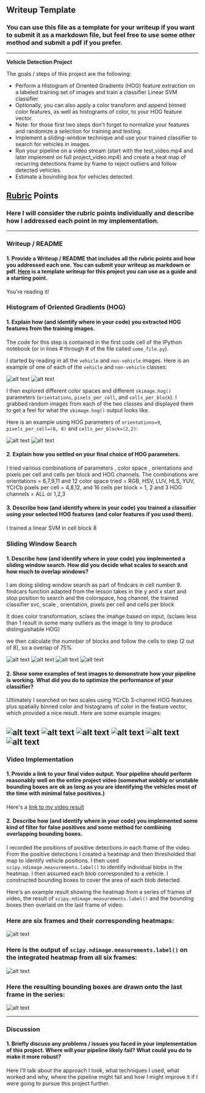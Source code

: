 ## Writeup Template
### You can use this file as a template for your writeup if you want to submit it as a markdown file, but feel free to use some other method and submit a pdf if you prefer.

---

**Vehicle Detection Project**

The goals / steps of this project are the following:

* Perform a Histogram of Oriented Gradients (HOG) feature extraction on a labeled training set of images and train a classifier Linear SVM classifier
* Optionally, you can also apply a color transform and append binned color features, as well as histograms of color, to your HOG feature vector. 
* Note: for those first two steps don't forget to normalize your features and randomize a selection for training and testing.
* Implement a sliding-window technique and use your trained classifier to search for vehicles in images.
* Run your pipeline on a video stream (start with the test_video.mp4 and later implement on full project_video.mp4) and create a heat map of recurring detections frame by frame to reject outliers and follow detected vehicles.
* Estimate a bounding box for vehicles detected.

[//]: # (Image References)
[image1]: ./project_images/sample_car_image.jpg
[image2]: ./project_images/sample_noncar_image.jpg
[image3]: ./project_images/sample_car_hog_image.jpg
[image4]: ./project_images/sample_noncar_hog_image.jpg
[image5]: ./test_images/test1.jpg
[image6]: ./project_images/test1_with_rects.jpg
[image7]: ./project_images/test1_heatmap.jpg
[image8]: ./project_images/test1_heatmap_with_threshold.jpg
[image9]: ./project_images/test1_with_bboxes.jpg
[image10]: ./project_images/test2_with_bboxes.jpg
[image11]: ./project_images/test3_with_bboxes.jpg
[image12]: ./project_images/test4_with_bboxes.jpg
[image13]: ./project_images/test5_with_bboxes.jpg
[image14]: ./project_images/test6_with_bboxes.jpg
[video1]: ./project_video_out.mp4

## [Rubric](https://review.udacity.com/#!/rubrics/513/view) Points
### Here I will consider the rubric points individually and describe how I addressed each point in my implementation.  

---
### Writeup / README

#### 1. Provide a Writeup / README that includes all the rubric points and how you addressed each one.  You can submit your writeup as markdown or pdf.  [Here](https://github.com/udacity/CarND-Vehicle-Detection/blob/master/writeup_template.md) is a template writeup for this project you can use as a guide and a starting point.  

You're reading it!

### Histogram of Oriented Gradients (HOG)

#### 1. Explain how (and identify where in your code) you extracted HOG features from the training images.

The code for this step is contained in the first code cell of the IPython notebook (or in lines # through # of the file called `some_file.py`).  

I started by reading in all the `vehicle` and `non-vehicle` images.  Here is an example of one of each of the `vehicle` and `non-vehicle` classes:

![alt text][image1]
![alt text][image2]

I then explored different color spaces and different `skimage.hog()` parameters (`orientations`, `pixels_per_cell`, and `cells_per_block`).  I grabbed random images from each of the two classes and displayed them to get a feel for what the `skimage.hog()` output looks like.

Here is an example using  HOG parameters of `orientations=9`, `pixels_per_cell=(8, 8)` and `cells_per_block=(2,2)`:


![alt text][image3]
![alt text][image4]

#### 2. Explain how you settled on your final choice of HOG parameters.

I tried various combinations of parameters , color space , orientations and pixels per cell and cells per block and HOG channels. The combinations wre 
orientations  = 6,7,9,11 and 12
color space tried = RGB, HSV, LUV, HLS, YUV, YCrCb
pixels per cell = 4,8,12, and 16
cells per block =  1, 2 and 3
HOG channels = ALL or 1,2,3


#### 3. Describe how (and identify where in your code) you trained a classifier using your selected HOG features (and color features if you used them).

I trained a linear SVM in cell block 8

### Sliding Window Search

#### 1. Describe how (and identify where in your code) you implemented a sliding window search.  How did you decide what scales to search and how much to overlap windows?

I am doing sliding window search as part of findcars in cell  number 9. findcars function adapted from the lesson takes in the y and x start and stop position to search and the colorspace, hog channel, the trained classifier svc, scale ,
orientation, pixels per cell and cells per block

It does color transformation, sclaes the imahge based on input, (sclaes less than 1 result in some many outliers as the image is tiny to produce distinguishable HOG)

we then calculate the numnber of blocks and follow the cells to step (2 out of 8), so a overlap of 75%

![alt text][image5]
![alt text][image6]
![alt text][image7]
![alt text][image8]

#### 2. Show some examples of test images to demonstrate how your pipeline is working.  What did you do to optimize the performance of your classifier?

Ultimately I searched on two scales using YCrCb 3-channel HOG features plus spatially binned color and histograms of color in the feature vector, which provided a nice result.  Here are some example images:

![alt text][image9]
![alt text][image10]
![alt text][image11]
![alt text][image12]
![alt text][image13]
![alt text][image14]
---

### Video Implementation

#### 1. Provide a link to your final video output.  Your pipeline should perform reasonably well on the entire project video (somewhat wobbly or unstable bounding boxes are ok as long as you are identifying the vehicles most of the time with minimal false positives.)
Here's a [link to my video result](./project_video_out.mp4)


#### 2. Describe how (and identify where in your code) you implemented some kind of filter for false positives and some method for combining overlapping bounding boxes.

I recorded the positions of positive detections in each frame of the video.  From the positive detections I created a heatmap and then thresholded that map to identify vehicle positions.  I then used `scipy.ndimage.measurements.label()` to identify individual blobs in the heatmap.  I then assumed each blob corresponded to a vehicle.  I constructed bounding boxes to cover the area of each blob detected.  

Here's an example result showing the heatmap from a series of frames of video, the result of `scipy.ndimage.measurements.label()` and the bounding boxes then overlaid on the last frame of video:

### Here are six frames and their corresponding heatmaps:

![alt text][image5]

### Here is the output of `scipy.ndimage.measurements.label()` on the integrated heatmap from all six frames:
![alt text][image6]

### Here the resulting bounding boxes are drawn onto the last frame in the series:
![alt text][image7]



---

### Discussion

#### 1. Briefly discuss any problems / issues you faced in your implementation of this project.  Where will your pipeline likely fail?  What could you do to make it more robust?

Here I'll talk about the approach I took, what techniques I used, what worked and why, where the pipeline might fail and how I might improve it if I were going to pursue this project further.  

